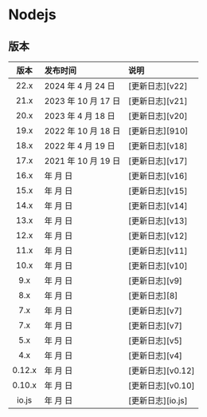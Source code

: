 # Nodejs

## 版本

| 版本 | 发布时间 | 说明 |
|:-:|:-|:-|
| 22.x | 2024 年 4 月 24 日 | [更新日志][v22] |
| 21.x | 2023 年 10 月 17 日 | [更新日志][v21] |
| 20.x | 2023 年 4 月 18 日 | [更新日志][v20] |
| 19.x | 2022 年 10 月 18 日 | [更新日志][910] |
| 18.x | 2022 年 4 月 19 日 | [更新日志][v18] |
| 17.x | 2021 年 10 月 19 日 | [更新日志][v17] |
| 16.x | 年 月 日 | [更新日志][v16] |
| 15.x | 年 月 日 | [更新日志][v15] |
| 14.x | 年 月 日 | [更新日志][v14] |
| 13.x | 年 月 日 | [更新日志][v13] |
| 12.x | 年 月 日 | [更新日志][v12] |
| 11.x | 年 月 日 | [更新日志][v11] |
| 10.x | 年 月 日 | [更新日志][v10] |
| 9.x | 年 月 日 | [更新日志][v9] |
| 8.x | 年 月 日 | [更新日志][8] |
| 7.x | 年 月 日 | [更新日志][v7] |
| 7.x | 年 月 日 | [更新日志][v7] |
| 5.x | 年 月 日 | [更新日志][v5] |
| 4.x | 年 月 日 | [更新日志][v4] |
| 0.12.x | 年 月 日 | [更新日志][v0.12] |
| 0.10.x | 年 月 日 | [更新日志][v0.10] |
| io.js | 年 月 日 | [更新日志][io.js] 


[22.x]:https://github.com/nodejs/node/blob/main/doc/changelogs/CHANGELOG_V22.md#22.0.0
[21.x]:https://github.com/nodejs/node/blob/main/doc/changelogs/CHANGELOG_V21.md#21.0.0
[20.x]:https://github.com/nodejs/node/blob/main/doc/changelogs/CHANGELOG_V20.md#20.0.0
[19.x]:https://github.com/nodejs/node/blob/main/doc/changelogs/CHANGELOG_V19.md#19.0.0
[18.x]:https://github.com/nodejs/node/blob/v18.x/doc/changelogs/CHANGELOG_V18.md#18.0.0
[17.x]:https://github.com/nodejs/node/blob/v18.x/doc/changelogs/CHANGELOG_V17.md#17.0.0
[16.x]:
[15.x]:
[14.x]:
[13.x]:
[12.x]:
[11.x]:
[10.x]:
[9.x]:
[8.x]:
[7.x]:
[7.x]:
[5.x]:
[4.x]:
[0.12]:
[0.10]:
[io.js]:
